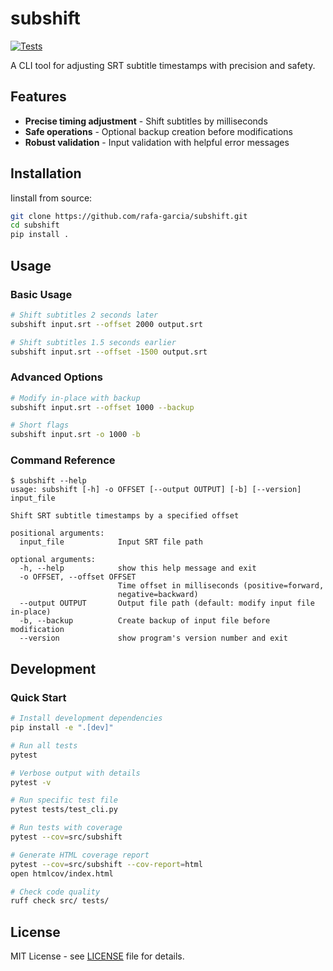 # subshift

[![Tests](https://github.com/rafa-garcia/subshift/actions/workflows/test.yml/badge.svg)](https://github.com/rafa-garcia/subshift/actions/workflows/test.yml)

A CLI tool for adjusting SRT subtitle timestamps with precision and safety.

## Features

- **Precise timing adjustment** - Shift subtitles by milliseconds
- **Safe operations** - Optional backup creation before modifications  
- **Robust validation** - Input validation with helpful error messages

## Installation

Iinstall from source:
```bash
git clone https://github.com/rafa-garcia/subshift.git
cd subshift
pip install .
```

## Usage

### Basic Usage
```bash
# Shift subtitles 2 seconds later
subshift input.srt --offset 2000 output.srt

# Shift subtitles 1.5 seconds earlier  
subshift input.srt --offset -1500 output.srt
```

### Advanced Options
```bash
# Modify in-place with backup
subshift input.srt --offset 1000 --backup

# Short flags
subshift input.srt -o 1000 -b
```

### Command Reference
```
$ subshift --help
usage: subshift [-h] -o OFFSET [--output OUTPUT] [-b] [--version] input_file

Shift SRT subtitle timestamps by a specified offset

positional arguments:
  input_file            Input SRT file path

optional arguments:
  -h, --help            show this help message and exit
  -o OFFSET, --offset OFFSET
                        Time offset in milliseconds (positive=forward,
                        negative=backward)
  --output OUTPUT       Output file path (default: modify input file in-place)
  -b, --backup          Create backup of input file before modification
  --version             show program's version number and exit
```

## Development

### Quick Start
```bash
# Install development dependencies
pip install -e ".[dev]"

# Run all tests
pytest

# Verbose output with details
pytest -v

# Run specific test file
pytest tests/test_cli.py

# Run tests with coverage
pytest --cov=src/subshift

# Generate HTML coverage report
pytest --cov=src/subshift --cov-report=html
open htmlcov/index.html

# Check code quality
ruff check src/ tests/
```

## License

MIT License - see [LICENSE](LICENSE) file for details.
